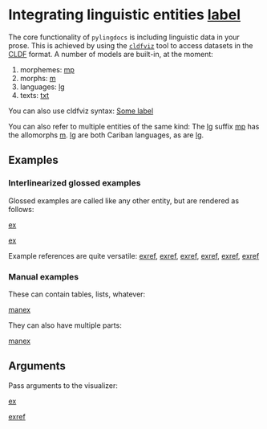 # Integrating linguistic entities [label](sec:linguistics)

The core functionality of `pylingdocs` is including linguistic data in your prose.
This is achieved by using the [`cldfviz`](https://github.com/cldf/cldfviz/) tool to access datasets in the [CLDF](https://cldf.clld.org/) format.
A number of models are built-in, at the moment:

1. morphemes: [mp](tri-se)
2. morphs: [m](tri-se-2)
3. languages: [lg](tri)
4. texts: [txt](ikp-ekiri)

You can also use cldfviz syntax: [Some label](LanguageTable#cldf:apa)


You can also refer to multiple entities of the same kind:
The [lg](tri) suffix [mp](tri-se) has the allomorphs [m](tri-se-1,tri-se-2,tri-se-3).
[lg](apa,tri) are both Cariban languages, as are [lg](pem,ikp,uxc).

## Examples

### Interlinearized glossed examples

Glossed examples are called like any other entity, but are rendered as follows:

[ex](ekiri-1)

[ex](ekiri-2,ekiri-3?example_id=mymultipartexample)

Example references are quite versatile: [exref](ekiri-1), [exref](ekiri-3), [exref](mymultipartexample), [exref](mymultipartexample?suffix=a-b), [exref](ekiri-1?end=mymultipartexample), [exref](mymultipartexample?suffix=arbitrarysuffix)

### Manual examples
These can contain tables, lists, whatever:

[manex](manex1)

They can also have multiple parts:

[manex](manex2)


## Arguments
Pass arguments to the visualizer:

[ex](ekiri-4?example_id=my_custom_id&with_primaryText)

[exref](my_custom_id)